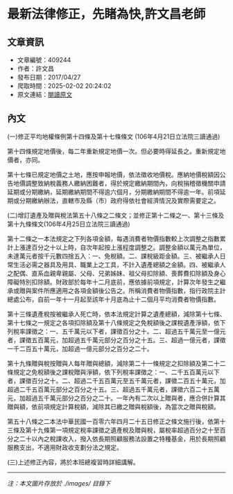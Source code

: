 # 最新法律修正，先睹為快,許文昌老師

## 文章資訊
- 文章編號：409244
- 作者：許文昌
- 發布日期：2017/04/27
- 爬取時間：2025-02-02 20:24:02
- 原文連結：[閱讀原文](https://real-estate.get.com.tw/Columns/detail.aspx?no=409244)

## 內文
(一)修正平均地權條例第十四條及第十七條條文 (106年4月21日立法院三讀通過)

第十四條規定地價後，每二年重新規定地價一次。但必要時得延長之。重新規定地價者，亦同。

第十七條已規定地價之土地，應按申報地價，依法徵收地價稅。應納地價稅額因公告地價調整致納稅義務人繳納困難者，得於規定繳納期間內，向稅捐稽徵機關申請延期或分期繳納，延期繳納期間不得逾六個月，分期繳納期間不得逾一年。前項延期或分期繳納辦法，直轄市及縣（市）政府得依社會經濟情況及實際需要定之。

(二)增訂遺產及贈與稅法第五十八條之二條文；並修正第十二條之一、第十三條及第十九條條文(106年4月25日立法院三讀通過)

第十二條之一本法規定之下列各項金額，每遇消費者物價指數較上次調整之指數累計上漲達百分之十以上時，自次年起按上漲程度調整之。調整金額以萬元為單位，未達萬元者按千元數四捨五入：一、免稅額。二、課稅級距金額。三、被繼承人日常生活必需之器具及用具、職業上之工具，不計入遺產總額之金額。四、被繼承人之配偶、直系血親卑親屬、父母、兄弟姊妹、祖父母扣除額、喪葬費扣除額及身心障礙特別扣除額。財政部於每年十二月底前，應依據前項規定，計算次年發生之繼承或贈與案件所應適用之各項金額後公告之。所稱消費者物價指數，指行政院主計總處公布，自前一年十一月起至該年十月底為止十二個月平均消費者物價指數。

第十三條遺產稅按被繼承人死亡時，依本法規定計算之遺產總額，減除第十七條、第十七條之一規定之各項扣除額及第十八條規定之免稅額後之課稅遺產淨額，依下列稅率課徵之：一、五千萬元以下者，課徵百分之十。二、超過五千萬元至一億元者，課徵五百萬元，加超過五千萬元部分之百分之十五。三、超過一億元者，課徵一千二百五十萬元，加超過一億元部分之百分之二十。

第十九條贈與稅按贈與人每年贈與總額，減除第二十一條規定之扣除額及第二十二條規定之免稅額後之課稅贈與淨額，依下列稅率課徵之：一、二千五百萬元以下者，課徵百分之十。二、超過二千五百萬元至五千萬元者，課徵二百五十萬元，加超過二千五百萬元部分之百分之十五。三、超過五千萬元者，課徵六百二十五萬元，加超過五千萬元部分之百分之二十。一年內有二次以上贈與者，應合併計算其贈與額，依前項規定計算稅額，減除其已繳之贈與稅額後，為當次之贈與稅額。

第五十八條之二本法中華民國一百零六年四月二十五日修正之條文施行後，依第十三條及第十九條第一項規定稅率課徵之遺產稅及贈與稅，屬稅率超過百分之十至百分之二十以內之稅課收入，撥入依長期照顧服務法設置之特種基金，用於長期照顧服務支出，不適用財政收支劃分法之規定。

(三)上述修正內容，將於本班總複習時詳細講解。

---
*注：本文圖片存放於 ./images/ 目錄下*
